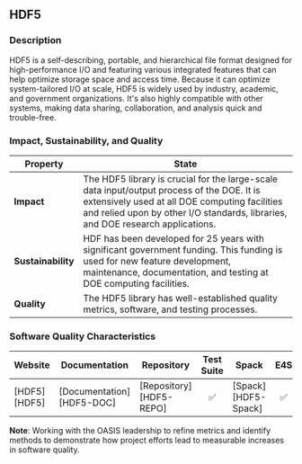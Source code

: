 ## HDF5

### Description

HDF5 is a self-describing, portable, and hierarchical file format designed for high-performance I/O and featuring various integrated features that can help optimize storage space and access time. Because it can optimize system-tailored I/O at scale, HDF5 is widely used by industry, academic, and government organizations. It's also highly compatible with other systems, making data sharing, collaboration, and analysis quick and trouble-free.

### Impact, Sustainability, and Quality

<table class="isq_table">
  <thead>
    <tr>
      <th>Property</th>
      <th style="text-align: center">State</th>
    </tr>
  </thead>
  <tbody>
    <tr>
      <td>
        <strong>Impact</strong>
      </td>
      <td>
        The HDF5 library is crucial for the large-scale data input/output process of the DOE. It is extensively used at all DOE computing facilities and relied upon by other I/O standards, libraries, and DOE research applications.
      </td>
    </tr>
    <tr>
      <td>
        <strong>Sustainability</strong>
      </td>
      <td>
        HDF has been developed for 25 years with significant government funding. This funding is used for new feature development, maintenance, documentation, and testing at DOE computing facilities.
      </td>
    </tr>
    <tr>
      <td>
        <strong>Quality</strong>
      </td>
      <td>
        The HDF5 library has well-established quality metrics, software, and testing processes.
      </td>
    </tr>
  </tbody>
</table>

### Software Quality Characteristics

<table class="status_table">
  <thead>
    <tr>
      <th style="text-align: center">Website</th>
      <th style="text-align: center">Documentation</th>
      <th style="text-align: center">Repository</th>
      <th style="text-align: center">Test Suite</th>
      <th style="text-align: center">Spack</th>
      <th style="text-align: center">E4S</th>
      <th style="text-align: center">Smoke Test</th>
    </tr>
  </thead>
  <tbody>
    <tr>
      <td markdown="span">
        [HDF5][HDF5]
      </td><!-- Website -->
      <td markdown="span">
        [Documentation][HDF5-DOC]
      </td><!-- Documentation -->
      <td markdown="span">
        [Repository][HDF5-REPO]
      </td><!-- Repository -->
      <td style="text-align: center" markdown="span">✅</td><!-- Test Suite -->
      <td markdown="span">
        [Spack][HDF5-Spack]
      </td><!-- Spack -->
      <td style="text-align: center" markdown="span">✅</td><!-- E4S -->
      <td style="text-align: center" markdown="span">🚫</td><!-- Smoke Test -->
    </tr>
  </tbody>
</table>

**Note**: Working with the OASIS leadership to refine metrics and identify methods to demonstrate how project efforts lead to measurable increases in software quality.

[HDF5]: https://www.hdfgroup.org/solutions/hdf5/
[HDF5-DOC]: https://portal.hdfgroup.org/documentation/
[HDF5-REPO]: https://github.com/HDFGroup/hdf5
[HDF5-Spack]: https://github.com/spack/spack/tree/c3576f712d3a3abb7137d29d30c02f0c7e637122/var/spack/repos/builtin/packages/hdf5
